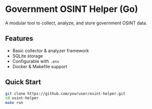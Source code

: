 # Government OSINT Helper (Go)

A modular tool to collect, analyze, and store government OSINT data.

## Features
- Basic collector & analyzer framework
- SQLite storage
- Configurable with `.env`
- Docker & Makefile support

## Quick Start

```bash
git clone https://github.com/youruser/osint-helper.git
cd osint-helper
make run
```